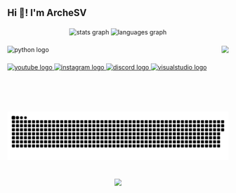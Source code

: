 <h2 align="left">Hi 👋! I'm ArcheSV</h2>

###

<div align="center">
  <img src="https://github-readme-stats.vercel.app/api?username=ArcheSV&hide_title=false&hide_rank=false&show_icons=true&include_all_commits=true&count_private=true&disable_animations=false&theme=blueberry&locale=es&hide_border=false" height="150" alt="stats graph"  />
  <img src="https://github-readme-stats.vercel.app/api/top-langs?username=ArcheSV&locale=es&hide_title=false&layout=compact&card_width=320&langs_count=5&theme=blueberry&hide_border=false" height="150" alt="languages graph"  />
</div>

###

<img align="right" height="150" src="https://avatars.githubusercontent.com/u/169943620?v=4"  />

###

<div align="left">
  <img src="https://cdn.jsdelivr.net/gh/devicons/devicon/icons/python/python-original.svg" height="30" alt="python logo"  />
</div>

###

<div align="left">
  <a href="https://www.youtube.com/@ArcheSylv" target="_blank">
    <img src="https://img.shields.io/static/v1?message=Youtube&logo=youtube&label=&color=FF0000&logoColor=white&labelColor=&style=for-the-badge" height="35" alt="youtube logo"  />
  </a>
  <a href="https://www.instagram.com/archesv.08/" target="_blank">
    <img src="https://img.shields.io/static/v1?message=Instagram&logo=instagram&label=&color=E4405F&logoColor=white&labelColor=&style=for-the-badge" height="35" alt="instagram logo"  />
  </a>
  <a href="https://discord.com/users/814820249819021334" target="_blank">
    <img src="https://img.shields.io/static/v1?message=Discord&logo=discord&label=&color=7289DA&logoColor=white&labelColor=&style=for-the-badge" height="35" alt="discord logo"  />
  </a>
  <a href="https://www.tiktok.com/@archesv" target="_blank">
    <img src="https://img.shields.io/static/v1?message=Tiktok&logo=visualstudio&label=&color=e2165e&logoColor=white&labelColor=&style=for-the-badge" height="35" alt="visualstudio logo"  />
  </a>
</div>

###

<br clear="both">

<img src="https://raw.githubusercontent.com/ArcheSV/ArcheSV/output/snake.svg" alt="Snake animation" />

###

<br clear="both">

<div align="center">
  <img src="https://profile-counter.glitch.me/ArcheSV/count.svg?"  />
</div>

###
